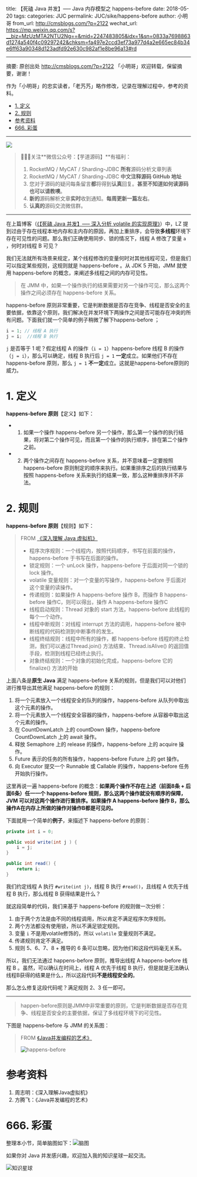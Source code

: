 title: 【死磕 Java 并发】—– Java 内存模型之 happens-before
date: 2018-05-20
tags:
categories: JUC
permalink: JUC/sike/happens-before
author: 小明哥
from_url: http://cmsblogs.com/?p=2122
wechat_url: https://mp.weixin.qq.com/s?__biz=MzUzMTA2NTU2Ng==&mid=2247483805&idx=1&sn=0833a7698863d1274a540f4c09297242&chksm=fa497e2ccd3ef73a977d4a2e665ec84b34e6ff63a90348d123adfd92e630c982af1e8be96a13#rd

-------

摘要: 原创出处 http://cmsblogs.com/?p=2122 「小明哥」欢迎转载，保留摘要，谢谢！

作为「小明哥」的忠实读者，「老艿艿」略作修改，记录在理解过程中，参考的资料。

- [1. 定义](http://www.iocoder.cn/JUC/sike/happens-before/)
- [2. 规则](http://www.iocoder.cn/JUC/sike/happens-before/)
- [参考资料](http://www.iocoder.cn/JUC/sike/happens-before/)
- [666. 彩蛋](http://www.iocoder.cn/JUC/sike/happens-before/)

-------

![](http://www.iocoder.cn/images/common/wechat_mp_2017_07_31.jpg)

> 🙂🙂🙂关注**微信公众号：【芋道源码】**有福利：  
> 1. RocketMQ / MyCAT / Sharding-JDBC **所有**源码分析文章列表  
> 2. RocketMQ / MyCAT / Sharding-JDBC **中文注释源码 GitHub 地址**  
> 3. 您对于源码的疑问每条留言**都**将得到**认真**回复。**甚至不知道如何读源码也可以请教噢**。  
> 4. **新的**源码解析文章**实时**收到通知。**每周更新一篇左右**。  
> 5. **认真的**源码交流微信群。

-------

在上篇博客（[《【死磕 Java 并发】—– 深入分析 volatile 的实现原理》](http://www.iocoder.cn/JUC/sike/volatile)）中，LZ 提到过由于存在线程本地内存和主内存的原因，再加上重排序，会导致**多线程**环境下存在可见性的问题。那么我们正确使用同步、锁的情况下，线程 A 修改了变量 `a` ，何时对线程 B 可见？

我们无法就所有场景来规定，某个线程修改的变量何时对其他线程可见，但是我们可以指定某些规则，这规则就是 happens-before 。从 JDK 5 开始，JMM 就使用 happens-before 的概念，来阐述多线程之间的内存可见性。

> 在 JMM 中，如果一个操作执行的结果需要对另一个操作可见，那么这两个操作之间必须存在 happens-before 关系。

happens-before 原则非常重要，它是判断数据是否存在竞争、线程是否安全的主要依据，依靠这个原则，我们解决在并发环境下两操作之间是否可能存在冲突的所有问题。下面我们就一个简单的例子稍微了解下happens-before ；

```Java
i = 1; // 线程 A 执行
j = i;  //线程 B 执行
```

`j` 是否等于 1 呢？假定线程 A 的操作（`i = 1`）happens-before 线程 B 的操作（`j = i`），那么可以确定，线程 B 执行后 `j = 1` **一定**成立。如果他们不存在 happens-before 原则，那么 `j = 1` **不一定**成立。这就是happens-before原则的威力。

# 1. 定义

**happens-before 原则**【定义】如下：

* 1. 如果一个操作 happens-before 另一个操作，那么第一个操作的执行结果，将对第二个操作可见，而且第一个操作的执行顺序，排在第二个操作之前。
* 2. 两个操作之间存在 happens-before 关系，并不意味着一定要按照 happens-before 原则制定的顺序来执行。如果重排序之后的执行结果与按照 happens-before 关系来执行的结果一致，那么这种重排序并不非法。

# 2. 规则

**happens-before 原则**【规则】如下：

> FROM [《深入理解 Java 虚拟机》](#)
>
> * 程序次序规则：一个线程内，按照代码顺序，书写在前面的操作，happens-before 于书写在后面的操作。
> * 锁定规则：一个 unLock 操作，happens-before 于后面对同一个锁的 lock 操作。
> * volatile 变量规则：对一个变量的写操作，happens-before 于后面对这个变量的读操作。
> * 传递规则：如果操作 A happens-before 操作 B，而操作 B happens-before 操作C，则可以得出，操作 A happens-before 操作C
> * 线程启动规则：Thread 对象的 start 方法，happens-before 此线程的每个一个动作。
> * 线程中断规则：对线程 interrupt 方法的调用，happens-before 被中断线程的代码检测到中断事件的发生。
> * 线程终结规则：线程中所有的操作，都 happens-before 线程的终止检测，我们可以通过Thread.join() 方法结束、Thread.isAlive() 的返回值手段，检测到线程已经终止执行。
> * 对象终结规则：一个对象的初始化完成，happens-before 它的 finalize() 方法的开始

上面八条是**原生 Java** 满足 happens-before 关系的规则，但是我们可以对他们进行推导出其他满足 happens-before 的规则：

1. 将一个元素放入一个线程安全的队列的操作，happens-before 从队列中取出这个元素的操作。
2. 将一个元素放入一个线程安全容器的操作，happens-before 从容器中取出这个元素的操作。
3. 在 CountDownLatch 上的 countDown 操作，happens-before CountDownLatch 上的 await 操作。
4. 释放 Semaphore 上的 release 的操作，happens-before 上的 acquire 操作。
5. Future 表示的任务的所有操作，happens-before Future 上的 get 操作。
6. 向 Executor 提交一个 Runnable 或 Callable 的操作，happens-before 任务开始执行操作。

这里再说一遍 happens-before 的概念：**如果两个操作不存在上述（前面8条 + 后面6条）任一一个 happens-before 规则，那么这两个操作就没有顺序的保障，JVM 可以对这两个操作进行重排序。如果操作 A happens-before 操作 B，那么操作A在内存上所做的操作对操作B都是可见的。**

下面就用一个简单的**例子**，来描述下 happens-before 的原则：

```Java
private int i = 0;

public void write(int j ) {
	i = j;
}

public int read() {
	return i;
}
```

我们约定线程 A 执行 `#write(int j)`，线程 B 执行 `#read()`，且线程 A 优先于线程 B 执行，那么线程 B 获得结果是什么？

就这段简单的代码，我们来基于 happens-before 的规则做一次分析：

1. 由于两个方法是由不同的线程调用，所以肯定不满足程序次序规则。
2. 两个方法都没有使用锁，所以不满足锁定规则。
3. 变量 `i` 不是用volatile修饰的，所以 `volatile` 变量规则不满足。
4. 传递规则肯定不满足。
5. 规则 5、6、7、8 + 推导的 6 条可以忽略，因为他们和这段代码毫无关系。

所以，我们无法通过 happens-before 原则，推导出线程 A happens-before 线程 B 。虽然，可以确认在时间上，线程 A 优先于线程 B 执行，但是就是无法确认线程B获得的结果是什么，所以这段代码**不是线程安全的**。

那么怎么修复这段代码呢？满足规则 2、3 任一即可。

-------

> happen-before原则是JMM中非常重要的原则，它是判断数据是否存在竞争、线程是否安全的主要依据，保证了多线程环境下的可见性。

下图是 happens-before 与 JMM 的关系图：

> FROM [《Java并发编程的艺术》](#)
>
> ![happens-before](https://gitee.com/chenssy/blog-home/raw/master/image/sijava/201812083001.png)

# 参考资料

1. 周志明：《深入理解Java虚拟机》
2. 方腾飞：《Java并发编程的艺术》

# 666. 彩蛋

整理本小节，简单脑图如下：![脑图](http://www.iocoder.cn/images/JUC/happens-before-01.png)

如果你对 Java 并发感兴趣，欢迎加入我的知识星球一起交流。

![知识星球](http://www.iocoder.cn/images/Architecture/2017_12_29/01.png)

